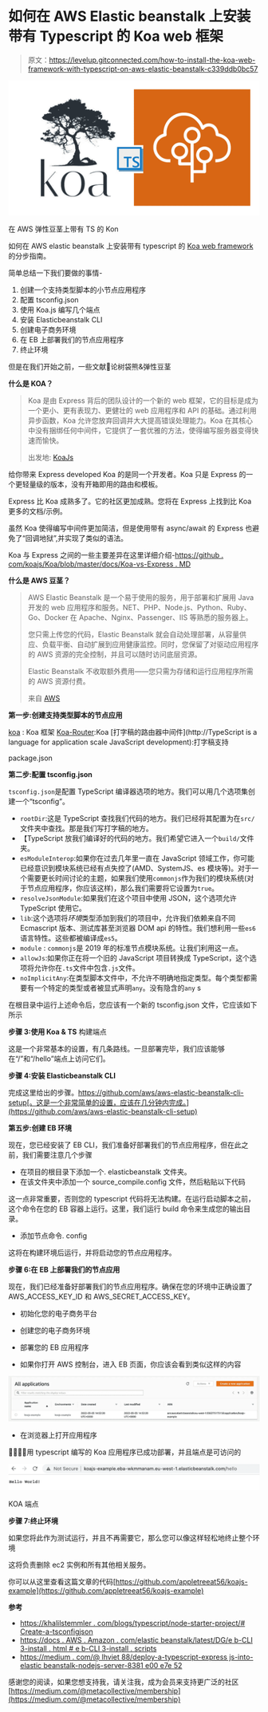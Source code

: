 # 如何在 AWS Elastic beanstalk 上安装带有 Typescript 的 Koa web 框架

> 原文：<https://levelup.gitconnected.com/how-to-install-the-koa-web-framework-with-typescript-on-aws-elastic-beanstalk-c339ddb0bc57>

![](img/ca4ca00d06c06445b4bcbbe70a29432b.png)

在 AWS 弹性豆茎上带有 TS 的 Kon

如何在 AWS elastic beanstalk 上安装带有 typescript 的 [Koa web framework](https://koajs.com/) 的分步指南。

简单总结一下我们要做的事情-

1.  创建一个支持类型脚本的小节点应用程序
2.  配置 tsconfig.json
3.  使用 Koa.js 编写几个端点
4.  安装 Elasticbeanstalk CLI
5.  创建电子商务环境
6.  在 EB 上部署我们的节点应用程序
7.  终止环境

但是在我们开始之前，一些文献📖论树袋熊&弹性豆茎

**什么是 KOA？**

> Koa 是由 Express 背后的团队设计的一个新的 web 框架，它的目标是成为一个更小、更有表现力、更健壮的 web 应用程序和 API 的基础。通过利用异步函数，Koa 允许您放弃回调并大大提高错误处理能力。Koa 在其核心中没有捆绑任何中间件，它提供了一套优雅的方法，使得编写服务器变得快速而愉快。
> 
> 出发地: [KoaJs](https://koajs.com/)

给你带来 Express developed Koa 的是同一个开发者。Koa 只是 Express 的一个更轻量级的版本，没有开箱即用的路由和模板。

Express 比 Koa 成熟多了。它的社区更加成熟。您将在 Express 上找到比 Koa 更多的文档/示例。

虽然 Koa 使得编写中间件更加简洁，但是使用带有 async/await 的 Express 也避免了“回调地狱”,并实现了类似的语法。

Koa 与 Express 之间的一些主要差异在这里详细介绍-[https://github . com/koajs/Koa/blob/master/docs/Koa-vs-Express . MD](https://github.com/koajs/koa/blob/master/docs/koa-vs-express.md)

**什么是 AWS 豆茎？**

> AWS Elastic Beanstalk 是一个易于使用的服务，用于部署和扩展用 Java 开发的 web 应用程序和服务。NET、PHP、Node.js、Python、Ruby、Go、Docker 在 Apache、Nginx、Passenger、IIS 等熟悉的服务器上。
> 
> 您只需上传您的代码，Elastic Beanstalk 就会自动处理部署，从容量供应、负载平衡、自动扩展到应用健康监控。同时，您保留了对驱动应用程序的 AWS 资源的完全控制，并且可以随时访问底层资源。
> 
> Elastic Beanstalk 不收取额外费用——您只需为存储和运行应用程序所需的 AWS 资源付费。
> 
> 来自 [AWS](https://aws.amazon.com/elasticbeanstalk/)

**第一步:创建支持类型脚本的节点应用**

[koa](https://www.npmjs.com/package/koa) : Koa 框架
[Koa-Router](https://www.npmjs.com/package/koa-router):Koa
[打字稿的路由器中间件](http://TypeScript is a language for application scale JavaScript development):打字稿支持

package.json

**第二步:配置 tsconfig.json**

`tsconfig.json`是配置 TypeScript 编译器选项的地方。我们可以用几个选项集创建一个“tsconfig”。

*   `rootDir`:这是 TypeScript 查找我们代码的地方。我们已经将其配置为在`src/`文件夹中查找。那是我们写打字稿的地方。
*   【TypeScript 放我们编译好的代码的地方。我们希望它进入一个`build/`文件夹。
*   `esModuleInterop`:如果你在过去几年里一直在 JavaScript 领域工作，你可能已经意识到模块系统已经有点失控了(AMD、SystemJS、es 模块等)。对于一个需要更长时间讨论的主题，如果我们使用`commonjs`作为我们的模块系统(对于节点应用程序，你应该这样)，那么我们需要将它设置为`true`。
*   `resolveJsonModule`:如果我们在这个项目中使用 JSON，这个选项允许 TypeScript 使用它。
*   `lib`:这个选项将*环境*类型添加到我们的项目中，允许我们依赖来自不同 Ecmascript 版本、测试库甚至浏览器 DOM api 的特性。我们想利用一些`es6`语言特性。这些都被编译成`es5`。
*   `module` : `commonjs`是 2019 年的标准节点模块系统。让我们利用这一点。
*   `allowJs`:如果你正在将一个旧的 JavaScript 项目转换成 TypeScript，这个选项将允许你在`.ts`文件中包含`.js`文件。
*   `noImplicitAny`:在类型脚本文件中，不允许不明确地指定类型。每个类型都需要有一个特定的类型或者被显式声明`any`。没有隐含的`any` s

在根目录中运行上述命令后，您应该有一个新的 tsconfig.json 文件，它应该如下所示

**步骤 3:使用 Koa & TS** 构建端点

这是一个非常基本的设置，有几条路线。一旦部署完毕，我们应该能够在“/”和“/hello”端点上访问它们。

**步骤 4:安装 Elasticbeanstalk CLI**

完成这里给出的步骤。https://github.com/aws/aws-elastic-beanstalk-cli-setup[。这是一个非常简单的设置，应该在几分钟内完成。](https://github.com/aws/aws-elastic-beanstalk-cli-setup)

**第五步:创建 EB 环境**

现在，您已经安装了 EB CLI，我们准备好部署我们的节点应用程序，但在此之前，我们需要注意几个步骤

*   在项目的根目录下添加一个. elasticbeanstalk 文件夹。
*   在该文件夹中添加一个 source_compile.config 文件，然后粘贴以下代码

这一点非常重要，否则您的 typescript 代码将无法构建。在运行启动脚本之前，这个命令在您的 EB 容器上运行。这里，我们运行 build 命令来生成您的输出目录。

*   添加节点命令. config

这将在构建环境后运行，并将启动您的节点应用程序。

**步骤 6:在 EB 上部署我们的节点应用**

现在，我们已经准备好部署我们的节点应用程序。确保在您的环境中正确设置了 AWS_ACCESS_KEY_ID 和 AWS_SECRET_ACCESS_KEY。

*   初始化您的电子商务平台

*   创建您的电子商务环境

*   部署您的 EB 应用程序

*   如果你打开 AWS 控制台，进入 EB 页面，你应该会看到类似这样的内容

![](img/e65d388c45762bb2d47816a36dfd0c83.png)

*   在浏览器上打开应用程序

🎉🎉🎉🎉用 typescript 编写的 Koa 应用程序已成功部署，并且端点是可访问的

![](img/cbb7daf786114f7641c4fa0c10d7fd64.png)

KOA 端点

**步骤 7:终止环境**

如果您将此作为测试运行，并且不再需要它，那么您可以像这样轻松地终止整个环境

这将负责删除 ec2 实例和所有其他相关服务。

你可以从这里查看这篇文章的代码[https://github.com/appletreeat56/koajs-example](https://github.com/appletreeat56/koajs-example)

**参考**

*   [https://khalilstemmler . com/blogs/typescript/node-starter-project/# Create-a-tsconfigjson](https://khalilstemmler.com/blogs/typescript/node-starter-project/#Create-a-tsconfigjson)
*   [https://docs . AWS . Amazon . com/elastic beanstalk/latest/DG/e b-CLI 3-install . html # e b-CLI 3-install . scripts](https://docs.aws.amazon.com/elasticbeanstalk/latest/dg/eb-cli3-install.html#eb-cli3-install.scripts)
*   [https://medium . com/@ lhviet 88/deploy-a-typescript-express js-into-elastic beanstalk-nodejs-server-8381 e00 e7e 52](https://medium.com/@lhviet88/deploy-a-typescript-expressjs-into-elasticbeanstalk-nodejs-server-8381e00e7e52)

感谢您的阅读，如果您想支持我，请关注我，成为会员来支持更广泛的社区[https://medium.com/@metacollective/membership](https://medium.com/@metacollective/membership)